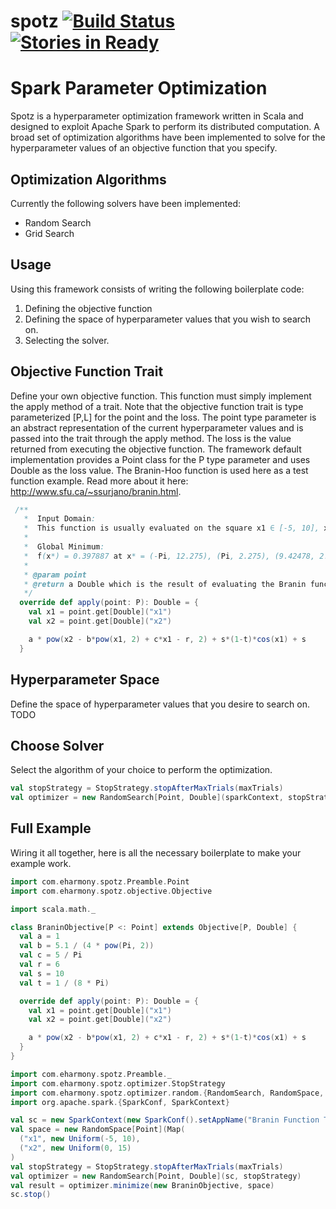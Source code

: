 # spotz [![Build Status](https://travis-ci.org/eHarmony/spotz.svg?branch=master)](https://travis-ci.org/eHarmony/spotz) [![Stories in Ready](https://badge.waffle.io/eHarmony/spotz.png?label=ready&title=Ready)](https://waffle.io/eHarmony/spotz) #
# Spark Parameter Optimization

Spotz is a hyperparameter optimization framework written in Scala and designed
to exploit Apache Spark to perform its distributed computation.  A broad set of optimization algorithms have been implemented to solve for the hyperparameter 
values of an objective function that you specify.

## Optimization Algorithms

Currently the following solvers have been implemented:

* Random Search
* Grid Search

## Usage

Using this framework consists of writing the following boilerplate code:

1. Defining the objective function
2. Defining the space of hyperparameter values that you wish to search on.
3. Selecting the solver.

## Objective Function Trait

Define your own objective function.  This function must simply implement the apply method of a trait.  Note that the objective function trait is type parameterized [P,L] for the point and the loss.  The point type parameter is an abstract representation of the current hyperparameter values and is passed into the trait through the apply method.  The loss is the value returned from executing the objective function.  The framework default implementation provides a Point class for the P type parameter and uses Double as the loss value.  The Branin-Hoo function is used here as a test function example.  Read more about it here: <http://www.sfu.ca/~ssurjano/branin.html>.  

```scala
 /**
   *  Input Domain:
   *  This function is usually evaluated on the square x1 ∈ [-5, 10], x2 ∈ [0, 15].
   *
   *  Global Minimum:
   *  f(x*) = 0.397887 at x* = (-Pi, 12.275), (Pi, 2.275), (9.42478, 2.475)
   *
   * @param point
   * @return a Double which is the result of evaluating the Branin function
   */
  override def apply(point: P): Double = {
    val x1 = point.get[Double]("x1")
    val x2 = point.get[Double]("x2")

    a * pow(x2 - b*pow(x1, 2) + c*x1 - r, 2) + s*(1-t)*cos(x1) + s
  }
```

## Hyperparameter Space

Define the space of hyperparameter values that you desire to search on.  TODO

## Choose Solver

Select the algorithm of your choice to perform the optimization.

```scala
val stopStrategy = StopStrategy.stopAfterMaxTrials(maxTrials)
val optimizer = new RandomSearch[Point, Double](sparkContext, stopStrategy)
```


## Full Example

Wiring it all together, here is all the necessary boilerplate to make your example work.
```scala
import com.eharmony.spotz.Preamble.Point
import com.eharmony.spotz.objective.Objective

import scala.math._

class BraninObjective[P <: Point] extends Objective[P, Double] {
  val a = 1
  val b = 5.1 / (4 * pow(Pi, 2))
  val c = 5 / Pi
  val r = 6
  val s = 10
  val t = 1 / (8 * Pi)

  override def apply(point: P): Double = {
    val x1 = point.get[Double]("x1")
    val x2 = point.get[Double]("x2")

    a * pow(x2 - b*pow(x1, 2) + c*x1 - r, 2) + s*(1-t)*cos(x1) + s
  }
}
```

```scala
import com.eharmony.spotz.Preamble._
import com.eharmony.spotz.optimizer.StopStrategy
import com.eharmony.spotz.optimizer.random.{RandomSearch, RandomSpace, Uniform}
import org.apache.spark.{SparkConf, SparkContext}

val sc = new SparkContext(new SparkConf().setAppName("Branin Function Trials"))
val space = new RandomSpace[Point](Map(
  ("x1", new Uniform(-5, 10),
  ("x2", new Uniform(0, 15)
)
val stopStrategy = StopStrategy.stopAfterMaxTrials(maxTrials)
val optimizer = new RandomSearch[Point, Double](sc, stopStrategy)
val result = optimizer.minimize(new BraninObjective, space)
sc.stop()
```
